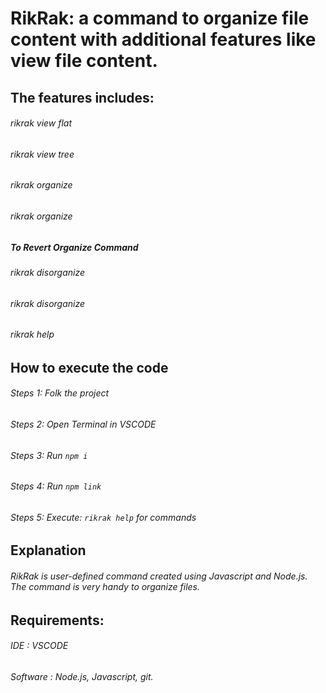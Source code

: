 # **RikRak: a command to organize file content with additional features like view file content.**

## The features includes:
###### rikrak view <dir-name> flat
###### rikrak view <dir-name> tree
###### rikrak organize <dir-name>
###### rikrak organize 

##### To Revert Organize Command
###### rikrak disorganize <dir-name>
###### rikrak disorganize 
    
###### rikrak help

## How to execute the code
###### Steps 1: Folk the project
###### Steps 2: Open Terminal in VSCODE
###### Steps 3: Run ``` npm i ```
###### Steps 4: Run ``` npm link ```
###### Steps 5: Execute: ``` rikrak help ``` for commands

## Explanation
###### RikRak is user-defined command created using Javascript and Node.js. The command is very handy to organize files.

## Requirements:
###### IDE : VSCODE
###### Software : Node.js, Javascript, git.

